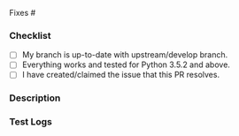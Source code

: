 <!-- Please create/claim an issue before sending a PR -->
<!-- Add issue number (Eg: fixes #123) -->

Fixes #

### Checklist
- [ ] My branch is up-to-date with upstream/develop branch.
- [ ] Everything works and tested for Python 3.5.2 and above.
- [ ] I have created/claimed the issue that this PR resolves.

### Description
<!-- Describe about what this PR does, previous state and new state of the output -->


### Test Logs
<!-- Please submit test logs to confirm everything is working. -->
